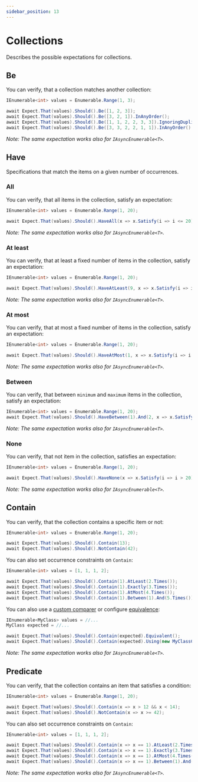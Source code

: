 ```yaml
---
sidebar_position: 13
---
```


# Collections

Describes the possible expectations for collections.

## Be

You can verify, that a collection matches another collection:
```csharp
IEnumerable<int> values = Enumerable.Range(1, 3);

await Expect.That(values).Should().Be([1, 2, 3]);
await Expect.That(values).Should().Be([3, 2, 1]).InAnyOrder();
await Expect.That(values).Should().Be([1, 1, 2, 2, 3, 3]).IgnoringDuplicates();
await Expect.That(values).Should().Be([3, 3, 2, 2, 1, 1]).InAnyOrder().IgnoringDuplicates();
```
*Note: The same expectation works also for `IAsyncEnumerable<T>`.*


## Have
Specifications that match the items on a given number of occurrences.

### All

You can verify, that all items in the collection, satisfy an expectation:
```csharp
IEnumerable<int> values = Enumerable.Range(1, 20);

await Expect.That(values).Should().HaveAll(x => x.Satisfy(i => i <= 20));
```
*Note: The same expectation works also for `IAsyncEnumerable<T>`.*


### At least

You can verify, that at least a fixed number of items in the collection, satisfy an expectation:
```csharp
IEnumerable<int> values = Enumerable.Range(1, 20);

await Expect.That(values).Should().HaveAtLeast(9, x => x.Satisfy(i => i < 10));
```
*Note: The same expectation works also for `IAsyncEnumerable<T>`.*


### At most

You can verify, that at most a fixed number of items in the collection, satisfy an expectation:
```csharp
IEnumerable<int> values = Enumerable.Range(1, 20);

await Expect.That(values).Should().HaveAtMost(1, x => x.Satisfy(i => i < 2));
```
*Note: The same expectation works also for `IAsyncEnumerable<T>`.*


### Between

You can verify, that between `minimum` and `maximum` items in the collection, satisfy an expectation:
```csharp
IEnumerable<int> values = Enumerable.Range(1, 20);
await Expect.That(values).Should().HaveBetween(1).And(2, x => x.Satisfy(i => i < 2));
```
*Note: The same expectation works also for `IAsyncEnumerable<T>`.*


### None

You can verify, that not item in the collection, satisfies an expectation:
```csharp
IEnumerable<int> values = Enumerable.Range(1, 20);

await Expect.That(values).Should().HaveNone(x => x.Satisfy(i => i > 20));
```
*Note: The same expectation works also for `IAsyncEnumerable<T>`.*


## Contain

You can verify, that the collection contains a specific item or not:
```csharp
IEnumerable<int> values = Enumerable.Range(1, 20);

await Expect.That(values).Should().Contain(13);
await Expect.That(values).Should().NotContain(42);
```

You can also set occurrence constraints on `Contain`:
```csharp
IEnumerable<int> values = [1, 1, 1, 2];

await Expect.That(values).Should().Contain(1).AtLeast(2.Times());
await Expect.That(values).Should().Contain(1).Exactly(3.Times());
await Expect.That(values).Should().Contain(1).AtMost(4.Times());
await Expect.That(values).Should().Contain(1).Between(1).And(5.Times());
```

You can also use a [custom comparer](/docs/expectations/object#custom-comparer) or configure [equivalence](/docs/expectations/object#equivalence):
```csharp
IEnumerable<MyClass> values = //...
MyClass expected = //...

await Expect.That(values).Should().Contain(expected).Equivalent();
await Expect.That(values).Should().Contain(expected).Using(new MyClassComparer());
```

*Note: The same expectation works also for `IAsyncEnumerable<T>`.*


## Predicate
You can verify, that the collection contains an item that satisfies a condition:
```csharp
IEnumerable<int> values = Enumerable.Range(1, 20);

await Expect.That(values).Should().Contain(x => x > 12 && x < 14);
await Expect.That(values).Should().NotContain(x => x >= 42);
```

You can also set occurrence constraints on `Contain`:
```csharp
IEnumerable<int> values = [1, 1, 1, 2];

await Expect.That(values).Should().Contain(x => x == 1).AtLeast(2.Times());
await Expect.That(values).Should().Contain(x => x == 1).Exactly(3.Times());
await Expect.That(values).Should().Contain(x => x == 1).AtMost(4.Times());
await Expect.That(values).Should().Contain(x => x == 1).Between(1).And(5.Times());
```

*Note: The same expectation works also for `IAsyncEnumerable<T>`.*
